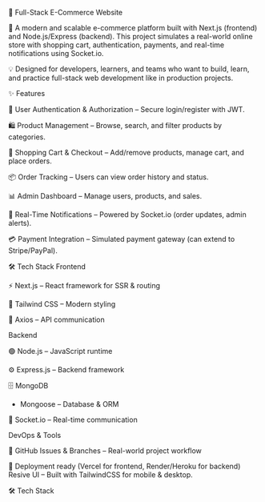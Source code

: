 🛒 Full-Stack E-Commerce Website

🚀 A modern and scalable e-commerce platform built with Next.js (frontend) and Node.js/Express (backend).
This project simulates a real-world online store with shopping cart, authentication, payments, and real-time notifications using Socket.io.

💡 Designed for developers, learners, and teams who want to build, learn, and practice full-stack web development like in production projects.

✨ Features

🔐 User Authentication & Authorization – Secure login/register with JWT.

🛍 Product Management – Browse, search, and filter products by categories.

🛒 Shopping Cart & Checkout – Add/remove products, manage cart, and place orders.

📦 Order Tracking – Users can view order history and status.

📊 Admin Dashboard – Manage users, products, and sales.

🔔 Real-Time Notifications – Powered by Socket.io (order updates, admin alerts).

💳 Payment Integration – Simulated payment gateway (can extend to Stripe/PayPal).


🛠 Tech Stack
Frontend

⚡ Next.js
 – React framework for SSR & routing

🎨 Tailwind CSS
 – Modern styling

🔗 Axios – API communication

Backend

🟢 Node.js
 – JavaScript runtime

⚙️ Express.js
 – Backend framework

🗄 MongoDB
 + Mongoose – Database & ORM

🔌 Socket.io
 – Real-time communication

DevOps & Tools

🐙 GitHub Issues & Branches – Real-world project workflow

🚀 Deployment ready (Vercel for frontend, Render/Heroku for backend)
 Resive UI – Built with TailwindCSS for mobile & desktop.

🛠 Tech Stack
